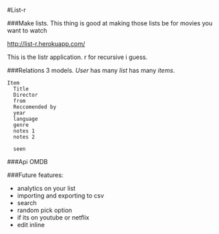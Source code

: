 #List-r

###Make lists. This thing is good at making those lists be for movies you want to watch

http://list-r.herokuapp.com/ 


This is the listr application. r for recursive i guess.




###Relations
    3 models. *User* has many *list* has many *items*.

    Item
      Title
      Director
      from
      Reccomended by
      year
      language
      genre
      notes 1
      notes 2

      seen



###Api
  OMDB

###Future features:
 - analytics on your list
 - importing and exporting to csv
 - search
 - random pick option
 - if its on youtube or netflix
 - edit inline
